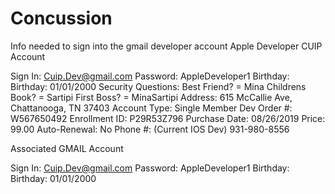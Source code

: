 # Concussion

Info needed to sign into the gmail developer account
Apple Developer CUIP Account


Sign In:	Cuip.Dev@gmail.com
Password:	AppleDeveloper1
Birthday:	Birthday: 01/01/2000
Security Questions:	Best Friend? = Mina
	Childrens Book? = Sartipi
	First Boss? = MinaSartipi
Address:	615 McCallie Ave, Chattanooga, TN 37403
Account Type:	Single Member Dev
Order #:	W567650492
Enrollment ID:	P29R53Z796
Purchase Date:	08/26/2019
Price:	99.00
Auto-Renewal:	No
Phone #: (Current IOS Dev)	931-980-8556


Associated GMAIL Account

Sign In:	Cuip.Dev@gmail.com
Password:	AppleDeveloper1
Birthday:	Birthday: 01/01/2000

